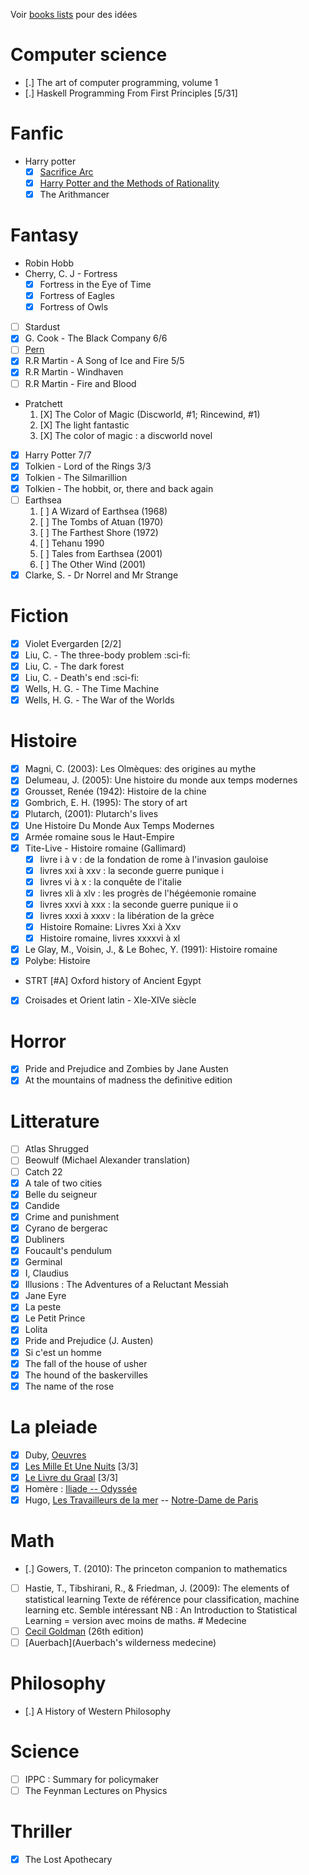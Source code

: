 Voir [books lists](books-lists) pour des idées

# Computer science

- [.] The art of computer programming, volume 1
- [.] Haskell Programming From First Principles [5/31]

# Fanfic

- Harry potter
    - [X] [Sacrifice Arc](notes/reviews/sacrifice_arc.org)
    - [X] [Harry Potter and the Methods of Rationality](notes/reviews/arithmancer.org)
    - [X] The Arithmancer

# Fantasy

- Robin Hobb
- Cherry, C. J - Fortress
    - [X] Fortress in the Eye of Time
    - [X] Fortress of Eagles
    - [X] Fortress of Owls
- [ ] Stardust
- [X] G. Cook - The Black Company 6/6
- [ ] [Pern](Pern)
- [X] R.R Martin - A Song of Ice and Fire 5/5
- [X] R.R Martin - Windhaven
- [ ] R.R Martin - Fire and Blood
- Pratchett
    1. [X] The Color of Magic (Discworld, \#1; Rincewind, \#1)
    2. [X] The light fantastic
    3. [X] The color of magic : a discworld novel
- [X] Harry Potter 7/7
- [X] Tolkien - Lord of the Rings 3/3
- [X] Tolkien - The Silmarillion 
- [X] Tolkien - The hobbit, or, there and back again
- [ ] Earthsea
    1.  [ ] A Wizard of Earthsea (1968)
    2.  [ ] The Tombs of Atuan (1970)
    3.  [ ] The Farthest Shore (1972)
    4.  [ ] Tehanu 1990
    5.  [ ] Tales from Earthsea (2001)
    6.  [ ] The Other Wind (2001)
- [X] Clarke, S. - Dr Norrel and Mr Strange

# Fiction

- [X] Violet Evergarden \[2/2\]
- [X] Liu, C. - The three-body problem :sci-fi:
- [X] Liu, C. - The dark forest
- [X] Liu, C. - Death\'s end :sci-fi:
- [X] Wells, H. G. - The Time Machine
- [X] Wells, H. G. - The War of the Worlds

# Histoire

- [X] Magni, C. (2003): Les Olmèques: des origines au mythe 
- [X] Delumeau, J. (2005): Une histoire du monde aux temps modernes 
- [X] Grousset, Renée (1942): Histoire de la chine 
- [X] Gombrich, E. H. (1995): The story of art 
- [X] Plutarch, (2001): Plutarch\'s lives 
- [X] Une Histoire Du Monde Aux Temps Modernes 
- [X] Armée romaine sous le Haut-Empire 
- [X] Tite-Live - Histoire romaine (Gallimard) 
  - [X] livre i à v : de la fondation de rome à l'invasion gauloise 
  - [X] livres xxi à xxv : la seconde guerre punique i 
  - [X] livres vi à x : la conquête de l'italie 
  - [X] livres xli à xlv : les progrès de l'hégéemonie romaine 
  - [X] livres xxvi à xxx : la seconde guerre punique ii o
  - [X] livres xxxi à xxxv : la libération de la grèce 
  - [X] Histoire Romaine: Livres Xxi à Xxv 
  - [X] Histoire romaine, livres xxxxvi à xl

- [X] Le Glay, M., Voisin, J., & Le Bohec, Y. (1991): Histoire romaine
- [X] Polybe: Histoire
- STRT \[\#A\] Oxford history of Ancient Egypt
- [X] Croisades et Orient latin - XIe-XIVe siècle

Horror
======

- [X] Pride and Prejudice and Zombies by Jane Austen
- [X] At the mountains of madness the definitive edition

# Litterature

- [ ] Atlas Shrugged
- [ ] Beowulf (Michael Alexander translation)
- [ ] Catch 22
- [X] A tale of two cities
- [X] Belle du seigneur
- [X] Candide
- [X] Crime and punishment
- [X] Cyrano de bergerac
- [X] Dubliners
- [X] Foucault\'s pendulum
- [X] Germinal
- [X] I, Claudius
- [X] Illusions : The Adventures of a Reluctant Messiah
- [X] Jane Eyre
- [X] La peste
- [X] Le Petit Prince
- [X] Lolita
- [X] Pride and Prejudice (J. Austen)
- [X] Si c'est un homme
- [X] The fall of the house of usher
- [X] The hound of the baskervilles
- [X] The name of the rose

# La pleiade

- [X] Duby, [Oeuvres](books/duby.md)
- [X] [Les Mille Et Une Nuits](milles_et_une_nuits.md) [3/3]
- [X] [Le Livre du Graal](books/graal.md) [3/3]
- [X] Homère : [Iliade -- Odyssée](books/homere.org)
- [X] Hugo, [Les Travailleurs de la mer](books/travailleurs_de_la_mer.md) -- [Notre-Dame de Paris](books/notre_dame_de_paris.md)

# Math

- [.] Gowers, T. (2010): The princeton companion to mathematics
- [ ] Hastie, T., Tibshirani, R., & Friedman, J. (2009): The elements of statistical learning 
Texte de référence pour classification, machine learning etc. Semble intéressant 
NB : An Introduction to Statistical Learning = version avec moins de maths. \# Medecine
- [ ] [Cecil Goldman](Cecil-Goldman) (26th edition)
- [ ] [Auerbach](Auerbach's wilderness medecine)

# Philosophy

- [.] A History of Western Philosophy

# Science

- [ ] IPPC : Summary for policymaker
- [ ] The Feynman Lectures on Physics

# Thriller

- [X] The Lost Apothecary
